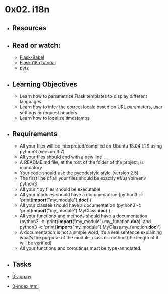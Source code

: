# 0x02. i18n

* ## Resources
* ## Read or watch:

	* [Flask-Babel](https://intranet.alxswe.com/rltoken/fBpGjDt2BFuBFiz-jwublQ)
    * [Flask i18n tutorial](https://intranet.alxswe.com/rltoken/RtGz7pI7TKnYqrMMG9rWMg)
    * [pytz](https://intranet.alxswe.com/rltoken/7rrCz4pkpqAn4FfRZ2Vsvw)

* ## Learning Objectives

    * Learn how to parametrize Flask templates to display different languages
    * Learn how to infer the correct locale based on URL parameters, user settings or request headers
    * Learn how to localize timestamps

* ## Requirements

    * All your files will be interpreted/compiled on Ubuntu 18.04 LTS using python3 (version 3.7)
    * All your files should end with a new line
    * A README.md file, at the root of the folder of the project, is mandatory
    * Your code should use the pycodestyle style (version 2.5)
    * The first line of all your files should be exactly #!/usr/bin/env python3
    * All your *.py files should be executable
    * All your modules should have a documentation (python3 -c 'print(__import__("my_module").__doc__)')
    * All your classes should have a documentation (python3 -c 'print(__import__("my_module").MyClass.__doc__)')
    * All your functions and methods should have a documentation (python3 -c 'print(__import__("my_module").my_function.__doc__)' and python3 -c 'print(__import__("my_module").MyClass.my_function.__doc__)')
    * A documentation is not a simple word, it’s a real sentence explaining what’s the purpose of the module, class or method (the length of it will be verified)
    * All your functions and coroutines must be type-annotated.

* ## Tasks
 * [0-app.py](0-app.py)
 * [0-index.html](0-index.html)